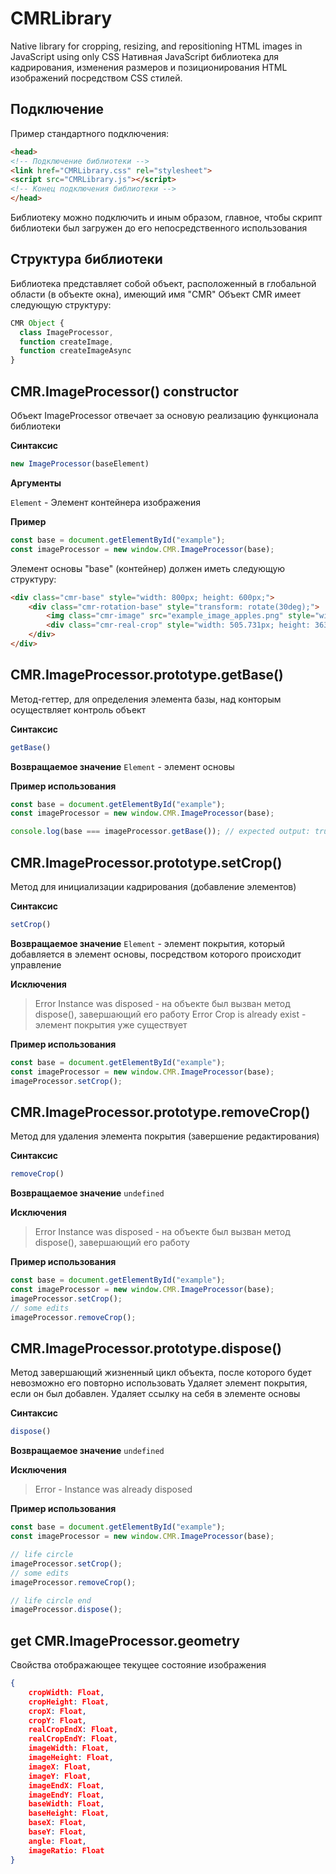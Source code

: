 # CMRLibrary
Native library for cropping, resizing, and repositioning HTML images in JavaScript using only CSS
Нативная JavaScript библиотека для кадрирования, изменения размеров и позиционирования HTML изображений посредством CSS стилей.

## Подключение
Пример стандартного подключения:
```html
<head>
<!-- Подключение библиотеки -->
<link href="CMRLibrary.css" rel="stylesheet">
<script src="CMRLibrary.js"></script>
<!-- Конец подключения библиотеки -->
</head>
```
Библиотеку можно подключить и иным образом, главное, чтобы скрипт библиотеки был загружен до его непосредственного использования

## Структура библиотеки
Библиотека представляет собой объект, расположенный в глобальной области (в объекте окна), имеющий имя "CMR"
Объект CMR имеет следующую структуру:
```js
CMR Object {
  class ImageProcessor,
  function createImage,
  function createImageAsync
}
```

## CMR.ImageProcessor() constructor
Объект ImageProcessor отвечает за основую реализацию функционала библиотеки

**Синтаксис**
```js
new ImageProcessor(baseElement)
```

**Аргументы**

`Element` - Элемент контейнера изображения

**Пример**
```js
const base = document.getElementById("example");
const imageProcessor = new window.CMR.ImageProcessor(base);
```
Элемент основы "base" (контейнер) должен иметь следующую структуру:
```html
<div class="cmr-base" style="width: 800px; height: 600px;">
    <div class="cmr-rotation-base" style="transform: rotate(30deg);">
        <img class="cmr-image" src="example_image_apples.png" style="width: 600px; height: 450px; left: 110px; top: 70px;">
        <div class="cmr-real-crop" style="width: 505.731px; height: 363.512px; top: 120.488px; left: 156.269px;"></div>
    </div>
</div>
```

## CMR.ImageProcessor.prototype.getBase()
Метод-геттер, для определения элемента базы, над конторым осуществляет контроль объект

**Синтаксис**
```js
getBase()
```

**Возвращаемое значение**
`Element` - элемент основы

**Пример использования**
```js
const base = document.getElementById("example");
const imageProcessor = new window.CMR.ImageProcessor(base);

console.log(base === imageProcessor.getBase()); // expected output: true
```

## CMR.ImageProcessor.prototype.setCrop()
Метод для инициализации кадрирования (добавление элементов)

**Синтаксис**
```js
setCrop()
```

**Возвращаемое значение**
`Element` - элемент покрытия, который добавляется в элемент основы, посредством которого происходит управление

**Исключения**
> Error Instance was disposed - на объекте был вызван метод dispose(), завершающий его работу
> Error Crop is already exist - элемент покрытия уже существует

**Пример использования**
```js
const base = document.getElementById("example");
const imageProcessor = new window.CMR.ImageProcessor(base);
imageProcessor.setCrop();
```

## CMR.ImageProcessor.prototype.removeCrop()
Метод для удаления элемента покрытия (завершение редактирования)

**Синтаксис**
```js
removeCrop()
```

**Возвращаемое значение**
`undefined`

**Исключения**
> Error Instance was disposed - на объекте был вызван метод dispose(), завершающий его работу

**Пример использования**
```js
const base = document.getElementById("example");
const imageProcessor = new window.CMR.ImageProcessor(base);
imageProcessor.setCrop();
// some edits
imageProcessor.removeCrop();
```

## CMR.ImageProcessor.prototype.dispose()
Метод завершающий жизненный цикл объекта, после которого будет невозможно его повторно использовать
Удаляет элемент покрытия, если он был добавлен. Удаляет ссылку на себя в элементе основы

**Синтаксис**
```js
dispose()
```

**Возвращаемое значение**
`undefined`

**Исключения**
> Error - Instance was already disposed

**Пример использования**
```js
const base = document.getElementById("example");
const imageProcessor = new window.CMR.ImageProcessor(base);

// life circle
imageProcessor.setCrop();
// some edits
imageProcessor.removeCrop();

// life circle end
imageProcessor.dispose();
```

## get CMR.ImageProcessor.geometry
Свойства отображающее текущее состояние изображения
```json
{
    cropWidth: Float,
    cropHeight: Float,
    cropX: Float,
    cropY: Float,
    realCropEndX: Float,
    realCropEndY: Float,
    imageWidth: Float,
    imageHeight: Float,
    imageX: Float,
    imageY: Float,
    imageEndX: Float,
    imageEndY: Float,
    baseWidth: Float,
    baseHeight: Float,
    baseX: Float,
    baseY: Float,
    angle: Float,
    imageRatio: Float
}
```
